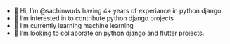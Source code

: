 - 👋 Hi, I’m @sachinwuds having 4+ years of experiance in python django.
- 👀 I’m interested in to contribute python django projects
- 🌱 I’m currently learning machine learning
- 💞️ I’m looking to collaborate on python django and flutter projects.


<!---
sachinwuds/sachinwuds is a ✨ special ✨ repository because its `README.md` (this file) appears on your GitHub profile.
You can click the Preview link to take a look at your changes.
--->

